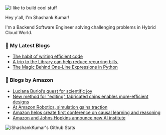 ![I like to build cool stuff](https://res.cloudinary.com/dt8g3rhcy/image/upload/v1595929574/i_like_to_build_cool_shit._1_nzbwjh.png)

Hey y'all, I'm Shashank Kumar! 

I'm a Backend Software Engineer solving challenging problems in Hybrid Cloud World.

### 📕 My Latest Blogs
<!-- BLOG-POST-LIST:START -->
- [The habit of writing efficient code](https://medium.com/@ishashankkumar/the-habit-of-writing-efficient-code-153b05f04269?source=rss-d24dda280d5f------2)
- [A trip to the Library can help reduce recurring bills.](https://medium.com/swlh/a-trip-to-the-library-can-help-reduce-recurring-bills-23bca495cdf5?source=rss-d24dda280d5f------2)
- [The Magic Behind One-Line Expressions in Python](https://medium.com/swlh/the-magic-behind-one-line-expressions-in-python-816c10180c5c?source=rss-d24dda280d5f------2)
<!-- BLOG-POST-LIST:END -->

### 📕 Blogs by Amazon
<!-- AMAZON-BLOG-POST-LIST:START -->
- [Luciana Buriol’s quest for scientific joy](https://www.amazon.science/working-at-amazon/luciana-buriols-quest-for-scientific-joy)
- [New method for &quot;editing&quot; fabricated chips enables more-efficient designs](https://www.amazon.science/blog/new-method-for-editing-fabricated-chips-enables-more-efficient-designs)
- [At Amazon Robotics, simulation gains traction](https://www.amazon.science/latest-news/at-amazon-robotics-simulation-gains-traction)
- [Amazon helps create first conference on causal learning and reasoning](https://www.amazon.science/blog/amazon-helps-create-first-conference-on-causal-learning-and-reasoning)
- [Amazon and Johns Hopkins announce new AI institute](https://www.amazon.science/academic-engagements/amazon-and-johns-hopkins-announce-new-ai-institute)
<!-- AMAZON-BLOG-POST-LIST:END -->



<img align="center" alt="iShashankKumar's Github Stats" src="https://github-readme-stats.vercel.app/api?username=ishashankkumar&show_icons=true&hide_border=true" />
